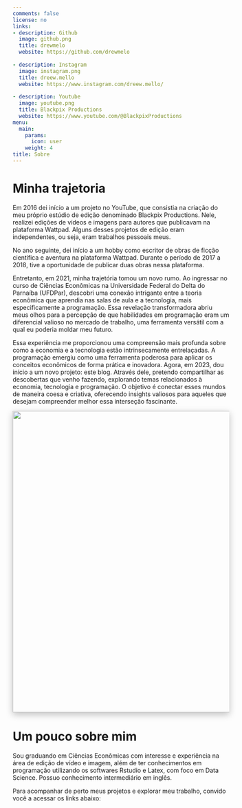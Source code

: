 ```yaml
---
comments: false
license: no
links:
- description: Github
  image: github.png
  title: drewmelo
  website: https://github.com/drewmelo
  
- description: Instagram
  image: instagram.png
  title: dreew.mello
  website: https://www.instagram.com/dreew.mello/
  
- description: Youtube
  image: youtube.png
  title: Blackpix Productions
  website: https://www.youtube.com/@BlackpixProductions
menu:
  main:
    params:
      icon: user
    weight: 4
title: Sobre
---
```


# Minha trajetoria

Em 2016 dei início a um projeto no YouTube, que consistia na criação do meu próprio estúdio de edição denominado Blackpix Productions. Nele, realizei edições de vídeos e imagens para autores que publicavam na plataforma Wattpad. Alguns desses projetos de edição eram independentes, ou seja, eram trabalhos pessoais meus.

No ano seguinte, dei início a um hobby como escritor de obras de ficção científica e aventura na plataforma Wattpad. Durante o período de 2017 a 2018, tive a oportunidade de publicar duas obras nessa plataforma.

Entretanto, em 2021, minha trajetória tomou um novo rumo. Ao ingressar no curso de Ciências Econômicas na Universidade Federal do Delta do Parnaíba (UFDPar), descobri uma conexão intrigante entre a teoria econômica que aprendia nas salas de aula e a tecnologia, mais especificamente a programação. Essa revelação transformadora abriu meus olhos para a percepção de que habilidades em programação eram um diferencial valioso no mercado de trabalho, uma ferramenta versátil com a qual eu poderia moldar meu futuro.

Essa experiência me proporcionou uma compreensão mais profunda sobre como a economia e a tecnologia estão intrinsecamente entrelaçadas. A programação emergiu como uma ferramenta poderosa para aplicar os conceitos econômicos de forma prática e inovadora. Agora, em 2023, dou início a um novo projeto: este blog. Através dele, pretendo compartilhar as descobertas que venho fazendo, explorando temas relacionados à economia, tecnologia e programação. O objetivo é conectar esses mundos de maneira coesa e criativa, oferecendo insights valiosos para aqueles que desejam compreender melhor essa interseção fascinante.

<img src="{{< blogdown/postref >}}index_files/figure-html/art-sobre-mim.png" width="700" style="display: block; margin: auto; box-shadow: 0 5px 15px rgba(0,0,0,.25);" />

# Um pouco sobre mim 

Sou graduando em Ciências Econômicas com interesse e experiência na área de edição de vídeo e imagem, além de ter conhecimentos em programação utilizando os softwares Rstudio e Latex, com foco em Data Science. Possuo  conhecimento intermediário em inglês.

Para acompanhar de perto meus projetos e explorar meu trabalho, convido você a acessar os links abaixo:

